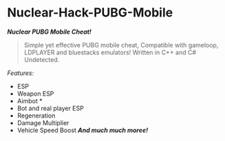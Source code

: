 # Nuclear-Hack-PUBG-Mobile
***Nuclear PUBG Mobile Cheat!***  
> Simple yet effective PUBG mobile cheat, Compatible with gameloop, LDPLAYER and bluestacks emulators!  Written in C++ and C# Undetected.  

*Features:*  
* ESP
* Weapon ESP
* Aimbot *
* Bot and real player ESP
* Regeneration 
* Damage Multiplier
* Vehicle Speed Boost
***And much much moree!***
